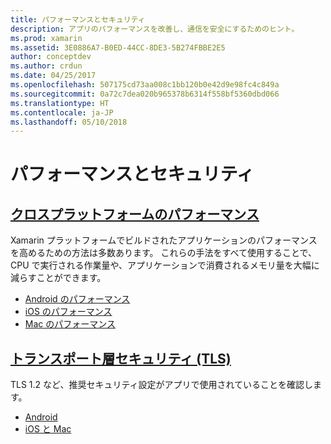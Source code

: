 ```yaml
---
title: パフォーマンスとセキュリティ
description: アプリのパフォーマンスを改善し、通信を安全にするためのヒント。
ms.prod: xamarin
ms.assetid: 3E0886A7-B0ED-44CC-8DE3-5B274FBBE2E5
author: conceptdev
ms.author: crdun
ms.date: 04/25/2017
ms.openlocfilehash: 507175cd73aa008c1bb120b0e42d9e98fc4c849a
ms.sourcegitcommit: 0a72c7dea020b965378b6314f558bf5360dbd066
ms.translationtype: HT
ms.contentlocale: ja-JP
ms.lasthandoff: 05/10/2018
---
```

# <a name="performance-and-security"></a>パフォーマンスとセキュリティ

## <a name="cross-platform-performancememory-perf-best-practicesmd"></a>[クロスプラットフォームのパフォーマンス](memory-perf-best-practices.md)

Xamarin プラットフォームでビルドされたアプリケーションのパフォーマンスを高めるための方法は多数あります。 これらの手法をすべて使用することで、CPU で実行される作業量や、アプリケーションで消費されるメモリ量を大幅に減らすことができます。

- [Android のパフォーマンス](~/android/deploy-test/performance.md?context=xamarin/cross-platform)
- [iOS のパフォーマンス](~/ios/deploy-test/performance.md?context=xamarin/cross-platform)
- [Mac のパフォーマンス](~/mac/deploy-test/performance.md?context=xamarin/cross-platform)

## <a name="transport-layer-security-tlscross-platformapp-fundamentalstransport-layer-securitymd"></a>[トランスポート層セキュリティ (TLS)](~/cross-platform/app-fundamentals/transport-layer-security.md)

TLS 1.2 など、推奨セキュリティ設定がアプリで使用されていることを確認します。

- [Android](~/android/app-fundamentals/http-stack.md?context=xamarin/cross-platform)
- [iOS と Mac](~/cross-platform/macios/http-stack.md?context=xamarin/cross-platform)
